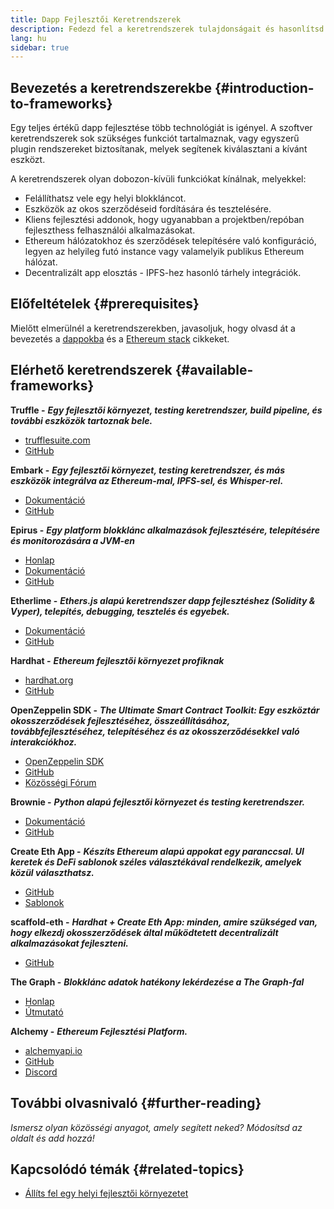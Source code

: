```yaml
---
title: Dapp Fejlesztői Keretrendszerek
description: Fedezd fel a keretrendszerek tulajdonságait és hasonlítsd össze az elérhető lehetőségeket.
lang: hu
sidebar: true
---
```


## Bevezetés a keretrendszerekbe {#introduction-to-frameworks}

Egy teljes értékű dapp fejlesztése több technológiát is igényel. A szoftver keretrendszerek sok szükséges funkciót tartalmaznak, vagy egyszerű plugin rendszereket biztosítanak, melyek segítenek kiválasztani a kívánt eszközt.

A keretrendszerek olyan dobozon-kívüli funkciókat kínálnak, melyekkel:

- Felállíthatsz vele egy helyi blokkláncot.
- Eszközök az okos szerződéseid fordítására és tesztelésére.
- Kliens fejlesztési addonok, hogy ugyanabban a projektben/repóban fejleszthess felhasználói alkalmazásokat.
- Ethereum hálózatokhoz és szerződések telepítésére való konfiguráció, legyen az helyileg futó instance vagy valamelyik publikus Ethereum hálózat.
- Decentralizált app elosztás - IPFS-hez hasonló tárhely integrációk.

## Előfeltételek {#prerequisites}

Mielőtt elmerülnél a keretrendszerekben, javasoljuk, hogy olvasd át a bevezetés a [dappokba](/en/developers/docs/dapps/) és a [Ethereum stack](/en/developers/docs/ethereum-stack/) cikkeket.

## Elérhető keretrendszerek {#available-frameworks}

**Truffle -** **_Egy fejlesztői környezet, testing keretrendszer, build pipeline, és további eszközök tartoznak bele._**

- [trufflesuite.com](https://www.trufflesuite.com/)
- [GitHub](https://github.com/trufflesuite/truffle)

**Embark -** **_Egy fejlesztői környezet, testing keretrendszer, és más eszközök integrálva az Ethereum-mal, IPFS-sel, és Whisper-rel._**

- [Dokumentáció](https://embark.status.im/docs/)
- [GitHub](https://github.com/embark-framework/embark)

**Epirus -** **_Egy platform blokklánc alkalmazások fejlesztésére, telepítésére és monitorozására a JVM-en_**

- [Honlap](https://www.web3labs.com/epirus)
- [Dokumentáció](https://docs.epirus.io)
- [GitHub](https://github.com/epirus-io/epirus-cli)

**Etherlime -** **_Ethers.js alapú keretrendszer dapp fejlesztéshez (Solidity & Vyper), telepítés, debugging, tesztelés és egyebek._**

- [Dokumentáció](https://etherlime.readthedocs.io/en/latest/)
- [GitHub](https://github.com/LimeChain/etherlime)

**Hardhat -** **_Ethereum fejlesztői környezet profiknak_**

- [hardhat.org](https://hardhat.org)
- [GitHub](https://github.com/nomiclabs/hardhat)

**OpenZeppelin SDK -** **_The Ultimate Smart Contract Toolkit: Egy eszköztár okosszerződések fejlesztéséhez, összeállításához, továbbfejlesztéséhez, telepítéséhez és az okosszerződésekkel való interakciókhoz._**

- [OpenZeppelin SDK](https://openzeppelin.com/sdk/)
- [GitHub](https://github.com/OpenZeppelin/openzeppelin-sdk)
- [Közösségi Fórum](https://forum.openzeppelin.com/c/support/17)

**Brownie -** **_Python alapú fejlesztői környezet és testing keretrendszer._**

- [Dokumentáció](https://eth-brownie.readthedocs.io/en/latest/)
- [GitHub](https://github.com/eth-brownie/brownie)

**Create Eth App -** **_Készíts Ethereum alapú appokat egy paranccsal. UI keretek és DeFi sablonok széles választékával rendelkezik, amelyek közül választhatsz._**

- [GitHub](https://github.com/paulrberg/create-eth-app)
- [Sablonok](https://github.com/PaulRBerg/create-eth-app/tree/develop/templates)

**scaffold-eth -** **_Hardhat + Create Eth App: minden, amire szükséged van, hogy elkezdj okosszerződések által működtetett decentralizált alkalmazásokat fejleszteni._**

- [GitHub](https://github.com/austintgriffith/scaffold-eth)

**The Graph -** **_Blokklánc adatok hatékony lekérdezése a The Graph-fal_**

- [Honlap](https://thegraph.com/)
- [Útmutató](/en/developers/tutorials/the-graph-fixing-web3-data-querying/)

**Alchemy -** **_Ethereum Fejlesztési Platform._**

- [alchemyapi.io](https://alchemyapi.io/)
- [GitHub](https://github.com/alchemyplatform)
- [Discord](https://discord.gg/kwqVnrA)

## További olvasnivaló {#further-reading}

_Ismersz olyan közösségi anyagot, amely segített neked? Módosítsd az oldalt és add hozzá!_

## Kapcsolódó témák {#related-topics}

- [Állíts fel egy helyi fejlesztői környezetet](/developers/local-environment/)
